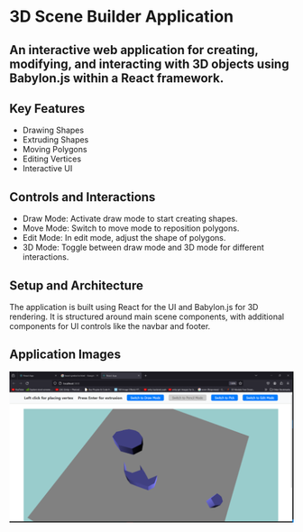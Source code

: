 <!DOCTYPE html>
<html lang="en">
<body>
    <div class="container">
        <h1>3D Scene Builder Application</h1>
        <h2>An interactive web application for creating, modifying, and interacting with 3D objects using Babylon.js within a React framework.</p>
        <h2>Key Features</h2>
        <ul>
            <li>Drawing Shapes</li>
            <li>Extruding Shapes</li>
            <li>Moving Polygons</li>
            <li>Editing Vertices</li>
            <li>Interactive UI</li>
        </ul>
        <h2>Controls and Interactions</h2>
        <ul>
            <li>Draw Mode: Activate draw mode to start creating shapes.</li>
            <li>Move Mode: Switch to move mode to reposition polygons.</li>
            <li>Edit Mode: In edit mode, adjust the shape of polygons.</li>
            <li>3D Mode: Toggle between draw mode and 3D mode for different interactions.</li>
        </ul>
        <h2>Setup and Architecture</h2>
        <p>The application is built using React for the UI and Babylon.js for 3D rendering. It is structured around main scene components, with additional components for UI controls like the navbar and footer.</p>
        <h2>Application Images</h2>
        <div class="image-container">
            <img src="./public/appImage.png" alt="Application Screenshot 1">
        </div>
    </div>
</body>
</html>
